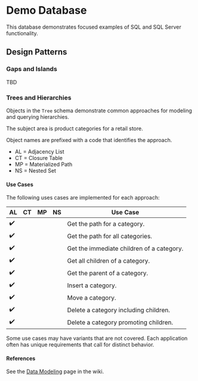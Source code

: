 # Demo Database

This database demonstrates focused examples of SQL and SQL Server functionality.

## Design Patterns

### Gaps and Islands

TBD

### Trees and Hierarchies

Objects in the `Tree` schema demonstrate common approaches for modeling and querying hierarchies.

The subject area is product categories for a retail store.

Object names are prefixed with a code that identifies the approach.

* AL = Adjacency List
* CT = Closure Table
* MP = Materialized Path
* NS = Nested Set

#### Use Cases

The following uses cases are implemented for each approach:

| AL | CT | MP | NS | Use Case |
|----|----|----|----|----------|
| :heavy_check_mark: |    |    |    | Get the path for a category. |
| :heavy_check_mark: |    |    |    | Get the path for all categories. |
| :heavy_check_mark: |    |    |    | Get the immediate children of a category. |
| :heavy_check_mark: |    |    |    | Get all children of a category.
| :heavy_check_mark: |    |    |    | Get the parent of a category. |
| :heavy_check_mark: |    |    |    | Insert a category. |
| :heavy_check_mark: |    |    |    | Move a category. |
| :heavy_check_mark: |    |    |    | Delete a category including children. |
| :heavy_check_mark: |    |    |    | Delete a category promoting children. |

Some use cases may have variants that are not covered. Each application often has unique requirements that call for distinct behavior.

#### References

See the [Data Modeling](../../../wiki/Data-Modeling) page in the wiki.
